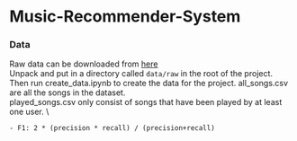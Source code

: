 # Music-Recommender-System

### Data
Raw data can be downloaded from [here](https://drive.google.com/file/d/1kuEDAC_oX9hkf_a7zpBgMg_hXa6caiGO/view?usp=sharing) \
Unpack and put in a directory called `data/raw` in the root of the project. \
Then run create_data.ipynb to create the data for the project.
all_songs.csv are all the songs in the dataset. \
played_songs.csv only consist of songs that have been played by at least one user. \

    - F1: 2 * (precision * recall) / (precision+recall) 
